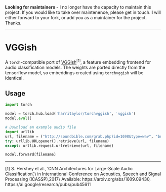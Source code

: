 **Looking for maintainers** - I no longer have the capacity to maintain this project. If you would like to take over maintenence, please get in touch. I will either forward to your fork, or add you as a maintainer for the project. Thanks.

---


# VGGish
A `torch`-compatible port of [VGGish](https://github.com/tensorflow/models/tree/master/research/audioset)<sup>[1]</sup>, 
a feature embedding frontend for audio classification models. The weights are ported directly from the tensorflow model, so embeddings created using `torchvggish` will be identical.


## Usage

```python
import torch

model = torch.hub.load('harritaylor/torchvggish', 'vggish')
model.eval()

# Download an example audio file
import urllib
url, filename = ("http://soundbible.com/grab.php?id=1698&type=wav", "bus_chatter.wav")
try: urllib.URLopener().retrieve(url, filename)
except: urllib.request.urlretrieve(url, filename)

model.forward(filename)
```

<hr>
[1]  S. Hershey et al., ‘CNN Architectures for Large-Scale Audio Classification’,\
    in International Conference on Acoustics, Speech and Signal Processing (ICASSP),2017\
    Available: https://arxiv.org/abs/1609.09430, https://ai.google/research/pubs/pub45611
    


